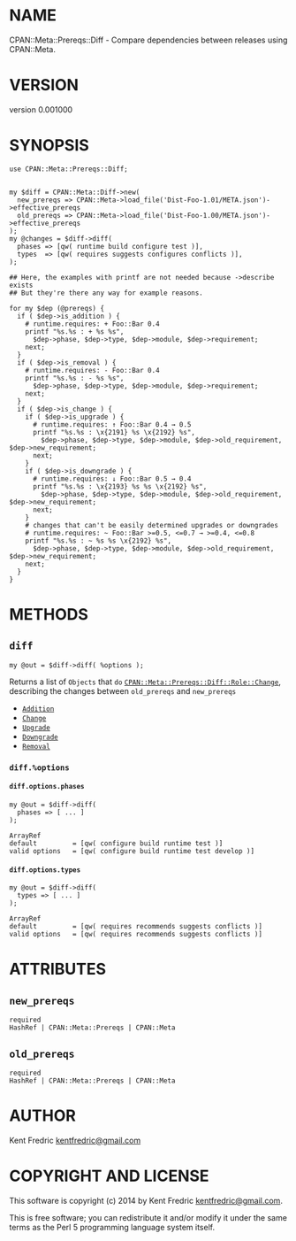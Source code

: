 # NAME

CPAN::Meta::Prereqs::Diff - Compare dependencies between releases using CPAN::Meta.

# VERSION

version 0.001000

# SYNOPSIS

    use CPAN::Meta::Prereqs::Diff;


    my $diff = CPAN::Meta::Diff->new(
      new_prereqs => CPAN::Meta->load_file('Dist-Foo-1.01/META.json')->effective_prereqs
      old_prereqs => CPAN::Meta->load_file('Dist-Foo-1.00/META.json')->effective_prereqs
    );
    my @changes = $diff->diff(
      phases => [qw( runtime build configure test )],
      types  => [qw( requires suggests configures conflicts )],
    );

    ## Here, the examples with printf are not needed because ->describe exists
    ## But they're there any way for example reasons.

    for my $dep (@prereqs) {
      if ( $dep->is_addition ) {
        # runtime.requires: + Foo::Bar 0.4
        printf "%s.%s : + %s %s",
          $dep->phase, $dep->type, $dep->module, $dep->requirement;
        next;
      }
      if ( $dep->is_removal ) {
        # runtime.requires: - Foo::Bar 0.4
        printf "%s.%s : - %s %s",
          $dep->phase, $dep->type, $dep->module, $dep->requirement;
        next;
      }
      if ( $dep->is_change ) {
        if ( $dep->is_upgrade ) {
          # runtime.requires: ↑ Foo::Bar 0.4 → 0.5
          printf "%s.%s : \x{2191} %s \x{2192} %s",
            $dep->phase, $dep->type, $dep->module, $dep->old_requirement, $dep->new_requirement;
          next;
        }
        if ( $dep->is_downgrade ) {
          # runtime.requires: ↓ Foo::Bar 0.5 → 0.4
          printf "%s.%s : \x{2193} %s %s \x{2192} %s",
            $dep->phase, $dep->type, $dep->module, $dep->old_requirement, $dep->new_requirement;
          next;
        }
        # changes that can't be easily determined upgrades or downgrades
        # runtime.requires: ~ Foo::Bar >=0.5, <=0.7 → >=0.4, <=0.8
        printf "%s.%s : ~ %s %s \x{2192} %s",
          $dep->phase, $dep->type, $dep->module, $dep->old_requirement, $dep->new_requirement;
        next;
      }
    }

# METHODS

## `diff`

    my @out = $diff->diff( %options );

Returns a list of `Objects` that `do` [`CPAN::Meta::Prereqs::Diff::Role::Change`](https://metacpan.org/pod/CPAN::Meta::Prereqs::Diff::Role::Change), describing the changes between `old_prereqs` and `new_prereqs`

- [`Addition`](https://metacpan.org/pod/CPAN::Meta::Prereqs::Diff::Addition)
- [`Change`](https://metacpan.org/pod/CPAN::Meta::Prereqs::Diff::Change)
- [`Upgrade`](https://metacpan.org/pod/CPAN::Meta::Prereqs::Diff::Upgrade)
- [`Downgrade`](https://metacpan.org/pod/CPAN::Meta::Prereqs::Diff::Downgrade)
- [`Removal`](https://metacpan.org/pod/CPAN::Meta::Prereqs::Diff::Removal)

### `diff.%options`

#### `diff.options.phases`

    my @out = $diff->diff(
      phases => [ ... ]
    );

    ArrayRef
    default         = [qw( configure build runtime test )]
    valid options   = [qw( configure build runtime test develop )]

#### `diff.options.types`

    my @out = $diff->diff(
      types => [ ... ]
    );

    ArrayRef
    default         = [qw( requires recommends suggests conflicts )]
    valid options   = [qw( requires recommends suggests conflicts )]

# ATTRIBUTES

## `new_prereqs`

    required
    HashRef | CPAN::Meta::Prereqs | CPAN::Meta

## `old_prereqs`

    required
    HashRef | CPAN::Meta::Prereqs | CPAN::Meta

# AUTHOR

Kent Fredric <kentfredric@gmail.com>

# COPYRIGHT AND LICENSE

This software is copyright (c) 2014 by Kent Fredric <kentfredric@gmail.com>.

This is free software; you can redistribute it and/or modify it under
the same terms as the Perl 5 programming language system itself.
